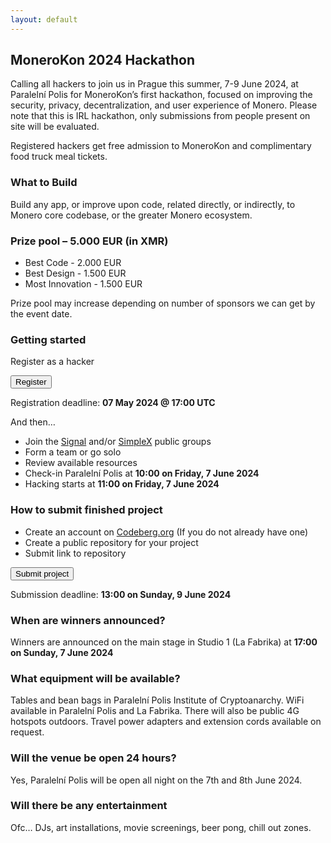 ```yaml
---
layout: default
---
```


## MoneroKon 2024 Hackathon

Calling all hackers to join us in Prague this summer, 7-9 June 2024, at Paralelní Polis for MoneroKon’s first hackathon, focused on improving the security, privacy, decentralization, and user experience of Monero. Please note that this is IRL hackathon, only submissions from people present on site will be evaluated. 

Registered hackers get free admission to MoneroKon and complimentary food truck meal tickets.


### What to Build

Build any app, or improve upon code, related directly, or indirectly, to Monero core codebase, or the greater Monero ecosystem.


### Prize pool – 5.000 EUR (in XMR)

-	Best Code - 2.000 EUR
-	Best Design - 1.500 EUR
-	Most Innovation - 1.500 EUR

Prize pool may increase depending on number of sponsors we can get by the event date.

### Getting started

Register as a hacker 

<a href="https://cryptpad.disroot.org/form/#/2/form/view/-YPuDmSNIpWnOmUCGN7+Vws8AyPAx-6+bUxHhIu9FaU/embed/"><button class="button" style="vertical-align:middle"><span>Register</span></button></a>

Registration deadline: **07 May 2024 @ 17:00 UTC**

And then…

-	Join the [Signal](https://signal.monerokon.org) and/or [SimpleX](https://simplex.monerokon.org) public groups
-	Form a team or go solo
-	Review available resources 
-	Check-in Paralelní Polis at **10:00 on Friday, 7 June 2024**
-	Hacking starts at **11:00 on Friday, 7 June 2024**


### How to submit finished project

-	Create an account on [Codeberg.org](https://codeberg.org) (If you do not already have one)
-	Create a public repository for your project
-	Submit link to repository 

<a href="https://cryptpad.disroot.org/form/#/2/form/view/v04XWFs7YHX-Wn4T97CWYRqNMM-HM1zubnF61wbcJt8/embed/"><button class="button" style="vertical-align:middle"><span>Submit project</span></button></a>

Submission deadline: **13:00 on Sunday, 9 June 2024**


### When are winners announced?

Winners are announced on the main stage in Studio 1 (La Fabrika) at **17:00 on Sunday, 7 June 2024**

### What equipment will be available?

Tables and bean bags in Paralelní Polis Institute of Cryptoanarchy.
WiFi available in Paralelní Polis and La Fabrika. There will also be public 4G hotspots outdoors.
Travel power adapters and extension cords available on request.


### Will the venue be open 24 hours?

Yes, Paralelní Polis will be open all night on the 7th and 8th June 2024.


### Will there be any entertainment

Ofc… DJs, art installations, movie screenings, beer pong, chill out zones.
